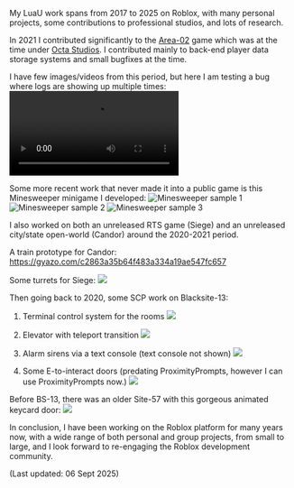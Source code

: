 My LuaU work spans from 2017 to 2025 on Roblox, with many personal projects, some contributions to professional studios, and lots of research.

In 2021 I contributed significantly to the [Area-02](https://www.roblox.com/games/2808131030/NEW-CDC-SCP-Area-02) game which was at the time under [Octa Studios](https://www.roblox.com/communities/7189408/Octa-Studios#!/about). I contributed mainly to back-end player data storage systems and small bugfixes at the time.

I have few images/videos from this period, but here I am testing a bug where logs are showing up multiple times:
![Me debugging with a player](https://i.gyazo.com/f42482c5da823238f290de802e03c86e.mp4)

Some more recent work that never made it into a public game is this Minesweeper minigame I developed:
![Minesweeper sample 1](./Minesweeper/MinesweeperSample1.png)
![Minesweeper sample 2](./Minesweeper/MinesweeperSample2.png)
![Minesweeper sample 3](./Minesweeper/MinesweeperSample3.png)

I also worked on both an unreleased RTS game (Siege) and an unreleased city/state open-world (Candor) around the 2020-2021 period.

A train prototype for Candor:
https://gyazo.com/c2863a35b64f483a334a19ae547fc657

Some turrets for Siege:
![](https://gyazo.com/8028b5dcb58ec25e531389989184843f)

Then going back to 2020, some SCP work on Blacksite-13:

1. Terminal control system for the rooms
![](https://gyazo.com/528607cee1329558fb459c498f0670d0)

2. Elevator with teleport transition
![](https://gyazo.com/55298a51ff566d39d9bfd6b825e22d1f)

3. Alarm sirens via a text console (text console not shown)
![](https://gyazo.com/5dbb4e52bc450345779059d0fca2fe64)

4. Some E-to-interact doors (predating ProximityPrompts, however I can use ProximityPrompts now.)
![](https://gyazo.com/1c4819bbd169149bfca0bbfa9b6ab3c9)

Before BS-13, there was an older Site-57 with this gorgeous animated keycard door:
![](https://gyazo.com/70b500b58d84708abdfe3794c757d4ee)

In conclusion, I have been working on the Roblox platform for many years now, with a wide range of both personal and group projects, from small to large, and I look forward to re-engaging the Roblox development community.

(Last updated: 06 Sept 2025)